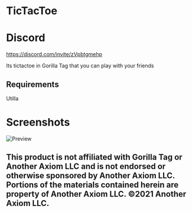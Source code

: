 # TicTacToe

# Discord 
https://discord.com/invite/zVpbtgmehp

Its tictactoe in Gorilla Tag that you can play with your friends 

## Requirements
Utilla

# Screenshots
![Preview](https://github.com/HuskyGT/TicTacToe/assets/103238785/36b60602-2e0b-47b5-88a8-32b80f098b31)

## This product is not affiliated with Gorilla Tag or Another Axiom LLC and is not endorsed or otherwise sponsored by Another Axiom LLC. Portions of the materials contained herein are property of Another Axiom LLC. ©2021 Another Axiom LLC.
